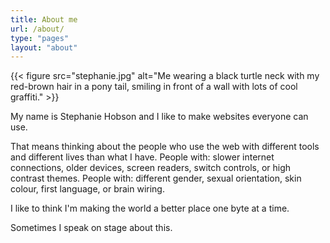 ```yaml
---
title: About me
url: /about/
type: "pages"
layout: "about"
---
```


{{< figure src="stephanie.jpg" alt="Me wearing a black turtle neck with my red-brown hair in a pony tail, smiling in front of a wall with lots of cool graffiti." >}}

My name is Stephanie Hobson and I like to make websites everyone can use.

That means thinking about the people who use the web with different tools and different lives than what I have. People with: slower internet connections, older devices, screen readers, switch controls, or high contrast themes. People with: different gender, sexual orientation, skin colour, first language, or brain wiring.

I like to think I'm making the world a better place one byte at a time.

Sometimes I speak on stage about this.
